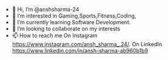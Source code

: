 - 👋 Hi, I’m @anshsharma-24
- 👀 I’m interested in Gaming,Sports,Fitness,Coding,
- 🌱 I’m currently learning Software Development.
- 💞️ I’m looking to collaborate on my interests
- 📫 How to reach me On Instagram https://www.instagram.com/ansh_sharma_.24/. 
                      On LinkedIn https://www.linkedin.com/in/ansh-sharma-ab960b1b9

<!---
anshsharma-24/anshsharma-24 is a ✨ special ✨ repository because its `README.md` (this file) appears on your GitHub profile.
You can click the Preview link to take a look at your changes.
--->
